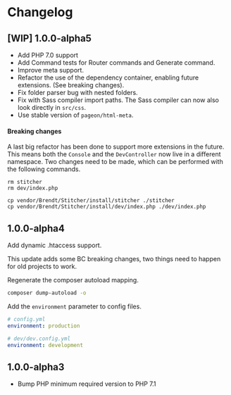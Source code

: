 # Changelog

## [WIP] 1.0.0-alpha5 

- Add PHP 7.0 support
- Add Command tests for Router commands and Generate command.
- Improve meta support.
- Refactor the use of the dependency container, enabling future extensions. (See breaking changes).
- Fix folder parser bug with nested folders.
- Fix with Sass compiler import paths. The Sass compiler can now also look directly in `src/css`.
- Use stable version of `pageon/html-meta`.

#### Breaking changes

A last big refactor has been done to support more extensions in the future. This means both the `Console` and the `DevController`
 now live in a different namespace. Two changes need to be made, which can be performed with the following commands.

```
rm stitcher
rm dev/index.php

cp vendor/Brendt/Stitcher/install/stitcher ./stitcher
cp vendor/Brendt/Stitcher/install/dev/index.php ./dev/index.php
```
 
## 1.0.0-alpha4

Add dynamic .htaccess support. 

This update adds some BC breaking changes, two things need to happen for old projects to work.
   
Regenerate the composer autoload mapping.   

```sh
composer dump-autoload -o
```

Add the `environment` parameter to config files.

```yaml
# config.yml
environment: production

# dev/dev.config.yml
environment: development
```

## 1.0.0-alpha3

- Bump PHP minimum required version to PHP 7.1
